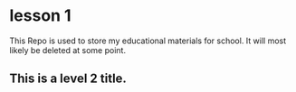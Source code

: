 # lesson 1

This Repo is used to store my educational materials for school. It will most likely be deleted at some point.

## This is a level 2 title.
